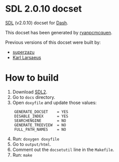 # SDL 2.0.10 docset

[SDL](http://libsdl.org) (v2.0.10) docset for [Dash](http://kapeli.com/dash).

This docset has been generated by [ryanpcmcquen](https://github.com/ryanpcmcquen).

Previous versions of this docset were built by:
- [superzazu](https://github.com/superzazu)
- [Karl Larsaeus](https://github.com/karlll)

# How to build

1. Download [SDL2](http://www.libsdl.org/release/SDL2-2.0.10.tar.gz).
2. Go to `docs` directory.
3. Open `doxyfile` and update those values:

```
    GENERATE_DOCSET    = YES
    DISABLE_INDEX      = YES
    SEARCHENGINE       = NO
    GENERATE_TREEVIEW  = NO
    FULL_PATH_NAMES    = NO
```

4. Run: `doxygen doxyfile`
5. Go to `output/html`.
6. Comment out the `docsetutil` line in the `Makefile`.
7. Run: `make`
